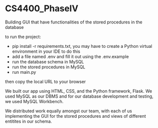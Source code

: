 # CS4400_PhaseIV

Building GUI that have functionalities of the stored procedures in the database

to run the project:

- pip install -r requirements.txt, you may have to create a Python virtual environment in your IDE to do this
- add a file named .env and fill it out using the .env.example
- run the database schema in MySQL
- run the stored procedures in MySQL
- run main.py

then copy the local URL to your browser

We built our app using HTML, CSS, and the Python framework, Flask. We used MySQL as our DBMS and for our database development and testing, we used MySQL Workbench. 


We distributed work equally amongst our team, with each of us implementing the GUI for the stored procedures and views of different entitites in our schema.

